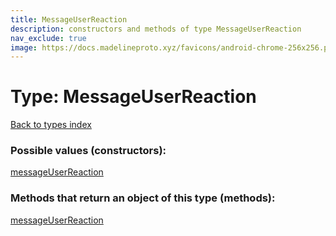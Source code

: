 ```yaml
---
title: MessageUserReaction
description: constructors and methods of type MessageUserReaction
nav_exclude: true
image: https://docs.madelineproto.xyz/favicons/android-chrome-256x256.png
---
```

# Type: MessageUserReaction
[Back to types index](index.md)



### Possible values (constructors):

[messageUserReaction](/API_docs/constructors/messageUserReaction.md)  



### Methods that return an object of this type (methods):



[messageUserReaction](/API_docs/constructors/messageUserReaction.md)  

